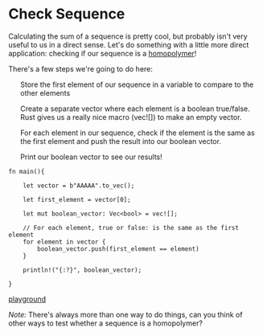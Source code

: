 # Check Sequence

Calculating the sum of a sequence is pretty cool, but probably isn't very useful to us in a direct sense. Let's do something with a little more direct application: checking if our sequence is a [homopolymer](https://www.merriam-webster.com/dictionary/homopolymer)!

There's a few steps we're going to do here:

<ul> Store the first element of our sequence in a variable to compare to the other elements </ul>
<ul> Create a separate vector where each element is a boolean true/false. Rust gives us a really nice macro (vec![]) to make an empty vector. </ul>
<ul> For each element in our sequence, check if the element is the same as the first element and push the result into our boolean vector. </ul>
<ul> Print our boolean vector to see our results! </ul>

```
fn main(){

    let vector = b"AAAAA".to_vec();
    
    let first_element = vector[0];

    let mut boolean_vector: Vec<bool> = vec![];

    // For each element, true or false: is the same as the first element    
    for element in vector {
        boolean_vector.push(first_element == element)
    }

    println!("{:?}", boolean_vector);

}
```

[playground](https://play.rust-lang.org/?version=stable&mode=debug&edition=2018&gist=1bf1cb00cdfce69f3765253711c55c55)




*Note:* There's always more than one way to do things, can you think of other ways to test whether a sequence is a homopolymer?
